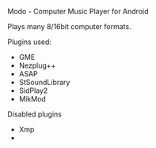 Modo - Computer Music Player for Android

Plays many 8/16bit computer formats.

Plugins used:

* GME
* Nezplug++
* ASAP
* StSoundLibrary
* SidPlay2
* MikMod

Disabled plugins
* Xmp
* 
